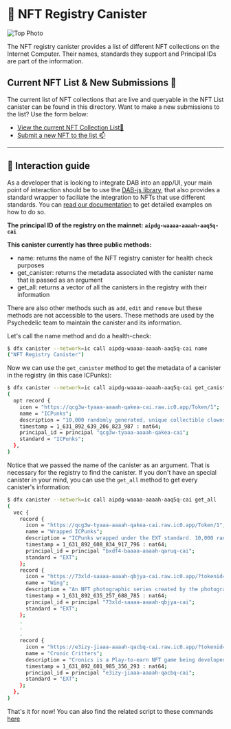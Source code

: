 # 🎨 NFT Registry Canister

![Top Photo](https://storageapi.fleek.co/nicopoggi-team-bucket/dab-gh-nft.png)

The NFT registry canister provides a list of different NFT collections on the Internet Computer. Their names, standards they support and Principal IDs are part of the information.

## Current NFT List & New Submissions 📜

The current list of NFT collections that are live and queryable in the NFT List canister can be found in this directory. Want to make a new submissions to the list? Use the form below:

- [View the current NFT Collection List📜](list.json)
- [Submit a new NFT to the list 📫](https://dab-ooo.typeform.com/nft-list)

---

## 🧰 Interaction guide

As a developer that is looking to integrate DAB into an app/UI, your main point of interaction should be to use the [DAB-js library](https://github.com/psychedelic/dab-js), that also provides a standard wrapper to faciliate the integration to NFTs that use different standards. You can [read our documentation](https://docs.dab.ooo) to get detailed examples on how to do so.

**The principal ID of the registry on the mainnet: `aipdg-waaaa-aaaah-aaq5q-cai`**

**This canister currently has three public methods:**

- name: returns the name of the NFT registry canister for health check purposes
- get_canister: returns the metadata associated with the canister name that is passed as an argument
- get_all: returns a vector of all the canisters in the registry with their information

There are also other methods such as `add`, `edit` and `remove` but these methods are not accessible to the users. These methods are used by the Psychedelic team to maintain the canister and its information.

Let's call the name method and do a health-check:

```sh
$ dfx canister --network=ic call aipdg-waaaa-aaaah-aaq5q-cai name
("NFT Registry Canister")
```

Now we can use the `get_canister` method to get the metadata of a canister in the registry (in this case ICPunks):

```sh
$ dfx canister --network=ic call aipdg-waaaa-aaaah-aaq5q-cai get_canister "(\"ICPunks\")"
(
  opt record {
    icon = "https://qcg3w-tyaaa-aaaah-qakea-cai.raw.ic0.app/Token/1";
    name = "ICPunks";
    description = "10,000 randomly generated, unique collectible clowns with proof of ownership stored on the Internet Computer blockchain. Created as a reference to a meme comparing the Internet Computer token (ICP) with the Insane Clown Posse - an American hip hop duo founded in 1989.";
    timestamp = 1_631_892_639_206_823_987 : nat64;
    principal_id = principal "qcg3w-tyaaa-aaaah-qakea-cai";
    standard = "ICPunks";
  },
)

```

Notice that we passed the name of the canister as an argument. That is necessary for the registry to find the canister. If you don't have an special canister in your mind, you can use the `get_all` method to get every canister's information:

```sh
$ dfx canister --network=ic call aipdg-waaaa-aaaah-aaq5q-cai get_all
(
  vec {
    record {
      icon = "https://qcg3w-tyaaa-aaaah-qakea-cai.raw.ic0.app/Token/1";
      name = "Wrapped ICPunks";
      description = "ICPunks wrapped under the EXT standard. 10,000 randomly generated, unique collectible clowns with proof of ownership stored on the Internet Computer blockchain. Created as a reference to a meme comparing the Internet Computer token (ICP) with the Insane Clown Posse.";
      timestamp = 1_631_892_608_834_917_796 : nat64;
      principal_id = principal "bxdf4-baaaa-aaaah-qaruq-cai";
      standard = "EXT";
    };
    record {
      icon = "https://73xld-saaaa-aaaah-qbjya-cai.raw.ic0.app/?tokenid=tpx6i-sykor-uwiaa-aaaaa-b4ako-aaqca-aaaaz-a";
      name = "Wing";
      description = "An NFT photographic series created by the photographer @olisav ";
      timestamp = 1_631_892_635_257_688_785 : nat64;
      principal_id = principal "73xld-saaaa-aaaah-qbjya-cai";
      standard = "EXT";
    }; 
    .
    .
    .
    record { 
      icon = "https://e3izy-jiaaa-aaaah-qacbq-cai.raw.ic0.app/?tokenid=hancg-5ykor-uwiaa-aaaaa-b4aaq-maqca-aabuk-a";
      name = "Cronic Critters";
      description = "Cronics is a Play-to-earn NFT game being developed by ToniqLabs for the Internet Computer. Cronics  incorporates breeding mechanics, wearable NFTs and a p2e minigame ecosystem and more.";
      timestamp = 1_631_892_601_985_356_293 : nat64;
      principal_id = principal "e3izy-jiaaa-aaaah-qacbq-cai";
      standard = "EXT";
    };
  },
)
```

That's it for now! You can also find the related script to these commands [here](https://github.com/Psychedelic/dab/blob/main/scripts/nft-tests.sh)
